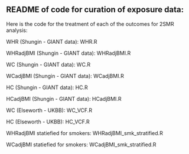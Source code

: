 ## README of code for curation of exposure data:

Here is the code for the treatment of each of the outcomes for 2SMR analysis:

WHR (Shungin - GIANT data): WHR.R

WHRadjBMI (Shungin - GIANT data): WHRadjBMI.R

WC (Shungin - GIANT data): WC.R

WCadjBMI (Shungin - GIANT data): WCadjBMI.R

HC (Shungin - GIANT data): HC.R

HCadjBMI (Shungin - GIANT data): HCadjBMI.R

WC (Elseworth - UKBB): WC_VCF.R

HC (Elseworth - UKBB): HC_VCF.R

WHRadjBMI statiefied for smokers: WHRadjBMI_smk_stratified.R

WCadjBMI statiefied for smokers: WCadjBMI_smk_stratified.R

